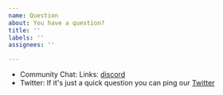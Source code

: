 ```yaml
---
name: Question
about: You have a question?
title: ''
labels: ''
assignees: ''

---
```


<!-- We primarily use GitHub as an issue tracker; 
for usage and support questions, please check out these resources below. Thanks! 😁. -->

* Community Chat: Links: [discord](https://discord.gg/NntXFa4)
* Twitter: If it's just a quick question you can ping our [Twitter](https://twitter.com/ergonode)
